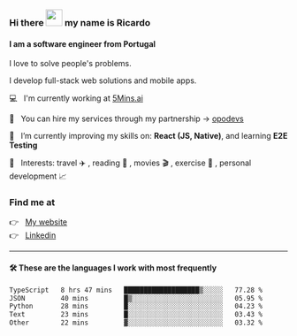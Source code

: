 ### Hi there <img src="https://raw.githubusercontent.com/iampavangandhi/iampavangandhi/master/gifs/Hi.gif" width="30"> my name is Ricardo
#### I am a software engineer from Portugal
I love to solve people's problems.

I develop full-stack web solutions and mobile apps.

💻  &nbsp; I'm currently working at <a href="https://5mins.ai/">5Mins.ai</a>

💼  &nbsp; You can hire my services through my partnership -> <a href="https://github.com/opodevs">opodevs</a>

🌱 &nbsp; I’m currently improving my skills on: **React (JS, Native)**, and learning **E2E Testing**

💙 &nbsp; Interests: travel ✈️ , reading 📖 , movies 🎬 , exercise 🏃 , personal development 📈

### Find me at

<p align="left">
  👉  &nbsp;
  <a href="https://ricardopbarbosa.com" target="_blank">
    My website
  </a>
  <br/>
  👉 &nbsp;
  <a href="https://www.linkedin.com/in/ricardopbarbosa" target="_blank">
    Linkedin
  </a>
</p>

<hr />

#### 🛠 These are the languages I work with most frequently
<!--START_SECTION:waka-->

```txt
TypeScript   8 hrs 47 mins   ███████████████████▒░░░░░   77.28 %
JSON         40 mins         █▒░░░░░░░░░░░░░░░░░░░░░░░   05.95 %
Python       28 mins         █░░░░░░░░░░░░░░░░░░░░░░░░   04.23 %
Text         23 mins         █░░░░░░░░░░░░░░░░░░░░░░░░   03.43 %
Other        22 mins         ▓░░░░░░░░░░░░░░░░░░░░░░░░   03.32 %
```

<!--END_SECTION:waka-->
